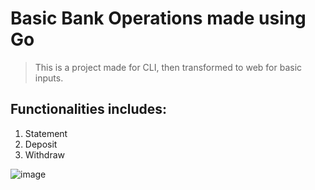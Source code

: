 # Basic Bank Operations made using Go
> This is a project made for CLI, then transformed to web for basic inputs.

## Functionalities includes:
1. Statement
2. Deposit
3. Withdraw

![image](https://github.com/vilasrhegde/Bank_operations_basic/assets/85540091/592e5197-5408-47f5-a239-57374de3f0b7)
